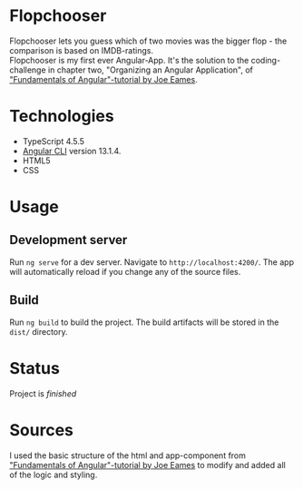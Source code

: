 # Flopchooser

Flopchooser lets you guess which of two movies was the bigger flop - the comparison is based on IMDB-ratings.<br/>Flopchooser is my first ever Angular-App. It's the solution to the coding-challenge in chapter two, "Organizing an Angular Application", of ["Fundamentals of Angular"-tutorial by Joe Eames](https://thinkster.io/tutorials/fundamentals-of-angular-getting-started).

# Technologies
- TypeScript 4.5.5
- [Angular CLI](https://github.com/angular/angular-cli) version 13.1.4.
- HTML5
- CSS

# Usage
## Development server
Run `ng serve` for a dev server. Navigate to `http://localhost:4200/`. The app will automatically reload if you change any of the source files.
## Build
Run `ng build` to build the project. The build artifacts will be stored in the `dist/` directory.

# Status
Project is *finished*

# Sources
I used the basic structure of the html and app-component from ["Fundamentals of Angular"-tutorial by Joe Eames](https://thinkster.io/tutorials/fundamentals-of-angular-getting-started) to modify and added all of the logic and styling.
